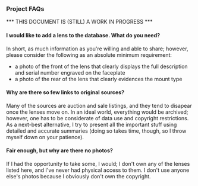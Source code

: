 <h3>Project FAQs</h3>

*** THIS DOCUMENT IS (STILL) A WORK IN PROGRESS ***

<h4>I would like to add a lens to the database. What do you need?</h4>

In short, as much information as you're willing and able to share; however, please consider the following as an absolute minimum requirement:

- a photo of the front of the lens that clearly displays the full description and serial number engraved on the faceplate
- a photo of the rear of the lens that clearly evidences the mount type

<h4>Why are there so few links to original sources?</h4>

Many of the sources are auction and sale listings, and they tend to disapear once the lenses move on. In an ideal world, everything would be archived; however, one has to be considerate of data use and copyright restrictions. As a next-best alternative, I try to present all the important stuff using detailed and accurate summaries (doing so takes time, though, so I throw myself down on your patience).

<h4>Fair enough, but why are there no photos?</h4>

If I had the opportunity to take some, I would; I don't own any of the lenses listed here, and I've never had physical access to them. I don't use anyone else's photos because I obviously don't own the copyright.
